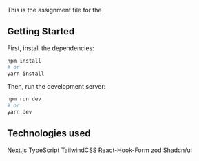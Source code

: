 This is the assignment file for the 

## Getting Started

First, install the dependencies:

```bash
npm install
# or
yarn install
```
Then, run the development server:

```bash
npm run dev
# or
yarn dev
```

## Technologies used

Next.js
TypeScript
TailwindCSS
React-Hook-Form
zod
Shadcn/ui
